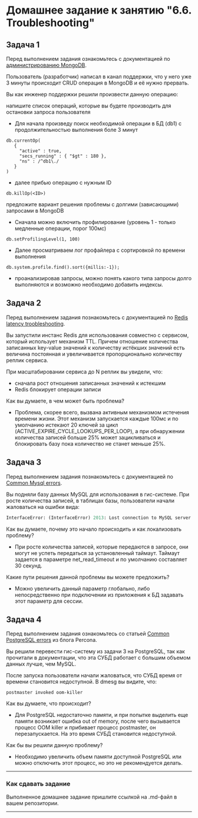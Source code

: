 # Домашнее задание к занятию "6.6. Troubleshooting"

## Задача 1

Перед выполнением задания ознакомьтесь с документацией по [администрированию MongoDB](https://docs.mongodb.com/manual/administration/).

Пользователь (разработчик) написал в канал поддержки, что у него уже 3 минуты происходит CRUD операция в MongoDB и её 
нужно прервать. 

Вы как инженер поддержки решили произвести данную операцию:

напишите список операций, которые вы будете производить для остановки запроса пользователя

- Для начала произведу поиск необходимой операции в БД (db1) с продолжительностью выполнения боле 3 минут
```
db.currentOp(
   {
     "active" : true,
     "secs_running" : { "$gt" : 180 },
     "ns" : /^db1\./
   }
)
```
- далее прибью операцию с нужным ID
```
db.killOp(<ID>)
```

предложите вариант решения проблемы с долгими (зависающими) запросами в MongoDB

- Сначала можно включить профилирование (уровень 1 - только медленные операции, порог 100мс)
```
db.setProfilingLevel(1, 100)
```
- Далее просматриваем лог профайлера с сортировкой по времени выполнения
```
db.system.profile.find().sort({millis:-1});
```
- проанализировав запросы, можно понять какого типа запросы долго выполняются и возможно необходимо добавить индексы.

## Задача 2

Перед выполнением задания познакомьтесь с документацией по [Redis latency troobleshooting](https://redis.io/topics/latency).

Вы запустили инстанс Redis для использования совместно с сервисом, который использует механизм TTL. 
Причем отношение количества записанных key-value значений к количеству истёкших значений есть величина постоянная и
увеличивается пропорционально количеству реплик сервиса. 

При масштабировании сервиса до N реплик вы увидели, что:
- сначала рост отношения записанных значений к истекшим
- Redis блокирует операции записи

Как вы думаете, в чем может быть проблема?

- Проблема, скорее всего, вызвана активным механизмом истечения времени жизни. Этот механизм запускается каждые 100мс 
и по умолчанию истекают 20 ключей за цикл (ACTIVE_EXPIRE_CYCLE_LOOKUPS_PER_LOOP), 
а при обнаружении количества записей больше 25% может зацикливаться и блокировать базу пока количество не станет меньше 25%. 
 
## Задача 3

Перед выполнением задания познакомьтесь с документацией по [Common Mysql errors](https://dev.mysql.com/doc/refman/8.0/en/common-errors.html).

Вы подняли базу данных MySQL для использования в гис-системе. При росте количества записей, в таблицах базы,
пользователи начали жаловаться на ошибки вида:
```python
InterfaceError: (InterfaceError) 2013: Lost connection to MySQL server during query u'SELECT..... '
```

Как вы думаете, почему это начало происходить и как локализовать проблему?

- При росте количества записей, которые передаются в запросе, они могут не успеть передаться за установленный таймаут.
Таймаут задается в параметре net_read_timeout и по умолчанию составляет 30 секунд. 

Какие пути решения данной проблемы вы можете предложить?

- Можно увеличить данный параметр глобально, либо непосредственно при подключении из приложения к БД задавать этот параметр для сессии.

## Задача 4

Перед выполнением задания ознакомьтесь со статьей [Common PostgreSQL errors](https://www.percona.com/blog/2020/06/05/10-common-postgresql-errors/) из блога Percona.

Вы решили перевести гис-систему из задачи 3 на PostgreSQL, так как прочитали в документации, что эта СУБД работает с 
большим объемом данных лучше, чем MySQL.

После запуска пользователи начали жаловаться, что СУБД время от времени становится недоступной. В dmesg вы видите, что:

`postmaster invoked oom-killer`

Как вы думаете, что происходит?
- Для PostgreSQL недостаточно памяти, и при попытке выделить еще памяти возникает ошибка out of memory,
после чего вызывается процесс OOM killer и прибивает процесс postmaster, он перезапускается. На это время СУБД становится недоступной. 

Как бы вы решили данную проблему?
- Необходимо увеличить объем памяти доступной PostgreSQL или можно отключить этот процесс, но это не рекомендуется делать.

---

### Как сдавать задание

Выполненное домашнее задание пришлите ссылкой на .md-файл в вашем репозитории.

---